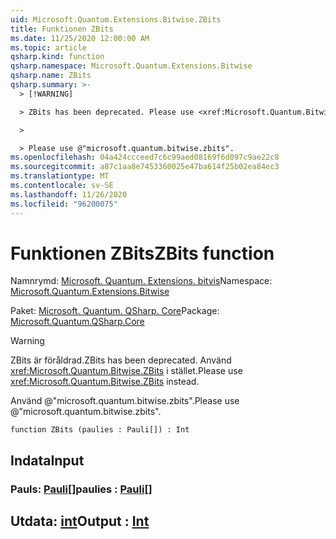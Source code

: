 ```yaml
---
uid: Microsoft.Quantum.Extensions.Bitwise.ZBits
title: Funktionen ZBits
ms.date: 11/25/2020 12:00:00 AM
ms.topic: article
qsharp.kind: function
qsharp.namespace: Microsoft.Quantum.Extensions.Bitwise
qsharp.name: ZBits
qsharp.summary: >-
  > [!WARNING]

  > ZBits has been deprecated. Please use <xref:Microsoft.Quantum.Bitwise.ZBits> instead.

  >

  > Please use @"microsoft.quantum.bitwise.zbits".
ms.openlocfilehash: 04a424ccceed7c6c99aed08169f6d097c9ae22c8
ms.sourcegitcommit: a87c1aa8e7453360025e47ba614f25b02ea84ec3
ms.translationtype: MT
ms.contentlocale: sv-SE
ms.lasthandoff: 11/26/2020
ms.locfileid: "96200075"
---
```

# <a name="zbits-function"></a><span data-ttu-id="c61fa-102">Funktionen ZBits</span><span class="sxs-lookup"><span data-stu-id="c61fa-102">ZBits function</span></span>

<span data-ttu-id="c61fa-103">Namnrymd: [Microsoft. Quantum. Extensions. bitvis](xref:Microsoft.Quantum.Extensions.Bitwise)</span><span class="sxs-lookup"><span data-stu-id="c61fa-103">Namespace: [Microsoft.Quantum.Extensions.Bitwise](xref:Microsoft.Quantum.Extensions.Bitwise)</span></span>

<span data-ttu-id="c61fa-104">Paket: [Microsoft. Quantum. QSharp. Core](https://nuget.org/packages/Microsoft.Quantum.QSharp.Core)</span><span class="sxs-lookup"><span data-stu-id="c61fa-104">Package: [Microsoft.Quantum.QSharp.Core](https://nuget.org/packages/Microsoft.Quantum.QSharp.Core)</span></span>


> [!WARNING]
> <span data-ttu-id="c61fa-105">ZBits är föråldrad.</span><span class="sxs-lookup"><span data-stu-id="c61fa-105">ZBits has been deprecated.</span></span> <span data-ttu-id="c61fa-106">Använd <xref:Microsoft.Quantum.Bitwise.ZBits> i stället.</span><span class="sxs-lookup"><span data-stu-id="c61fa-106">Please use <xref:Microsoft.Quantum.Bitwise.ZBits> instead.</span></span>
>
> <span data-ttu-id="c61fa-107">Använd @"microsoft.quantum.bitwise.zbits".</span><span class="sxs-lookup"><span data-stu-id="c61fa-107">Please use @"microsoft.quantum.bitwise.zbits".</span></span>



```qsharp
function ZBits (paulies : Pauli[]) : Int
```


## <a name="input"></a><span data-ttu-id="c61fa-108">Indata</span><span class="sxs-lookup"><span data-stu-id="c61fa-108">Input</span></span>

### <a name="paulies--pauli"></a><span data-ttu-id="c61fa-109">Pauls: [Pauli](xref:microsoft.quantum.lang-ref.pauli)[]</span><span class="sxs-lookup"><span data-stu-id="c61fa-109">paulies : [Pauli](xref:microsoft.quantum.lang-ref.pauli)[]</span></span>





## <a name="output--int"></a><span data-ttu-id="c61fa-110">Utdata: [int](xref:microsoft.quantum.lang-ref.int)</span><span class="sxs-lookup"><span data-stu-id="c61fa-110">Output : [Int](xref:microsoft.quantum.lang-ref.int)</span></span>

